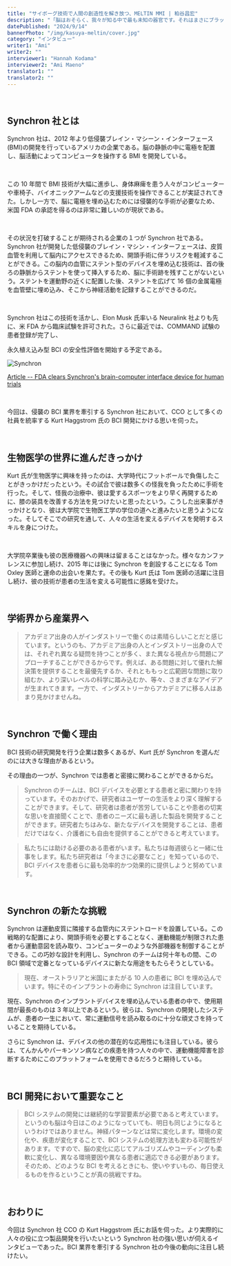 ```yaml
---
title: "サイボーグ技術で人間の創造性を解き放つ、MELTIN MMI | 粕谷昌宏"
description: "「脳はおそらく、我々が知る中で最も未知の器官です。それはまさにブラックボックスです。私たちが成し遂げたことの中で最も素晴らしいことは、非常に侵襲性が少なく、非常に繊細な方法で、リアルタイムにそのブラックボックスにアクセスできるようにしたことです。」こう語るのは、Synchron社の最高商業責任者（CCO）のKurt Haggstrom氏である。今回は、競争が激化するBCI技術の世界で長い間トップランナーであり続けているSynchron社のKurt氏にお話を伺った。"
datePublished: "2024/9/14"
bannerPhoto: "/img/kasuya-meltin/cover.jpg"
category: "インタビュー"
writer1: "Ami"
writer2: ""
interviewer1: "Hannah Kodama"
interviewer2: "Ami Maeno"
translator1: ""
translator2: ""
---
```


&nbsp;

## Synchron 社とは

Synchron 社は、2012 年より低侵襲ブレイン・マシーン・インターフェース(BMI)の開発を行っているアメリカの企業である。脳の静脈の中に電極を配置し、脳活動によってコンピュータを操作する BMI を開発している。

&nbsp;

この 10 年間で BMI 技術が大幅に進歩し、身体麻痺を患う人々がコンピューターや車椅子、バイオニックアームなどの支援技術を操作できることが実証されてきた。しかし一方で、脳に電極を埋め込むためには侵襲的な手術が必要なため、 米国 FDA の承認を得るのは非常に難しいのが現状である。

&nbsp;

その状況を打破することが期待される企業の１つが Synchron 社である。Synchron 社が開発した低侵襲のブレイン・マシン・インターフェースは、皮質血管を利用して脳内にアクセスできるため、開頭手術に伴うリスクを軽減することができる。この脳内の血管にステント型のデバイスを埋め込む技術は、首の後ろの静脈からステントを使って挿入するため、脳に手術跡を残すことがないという。ステントを運動野の近くに配置した後、ステントを広げて 16 個の金属電極を血管壁に埋め込み、そこから神経活動を記録することができるのだ。

&nbsp;

Synchron 社はこの技術を活かし、Elon Musk 氏率いる Neuralink 社よりも先に、米 FDA から臨床試験を許可された。さらに最近では、COMMAND 試験の患者登録が完了し、

永久植え込み型 BCI の安全性評価を開始する予定である。

![Synchron](https://s.yimg.com/ny/api/res/1.2/1EkVIqdCdhtRIT6gVpCSXw--/YXBwaWQ9aGlnaGxhbmRlcjt3PTk2MDtoPTUzOTtjZj13ZWJw/https://s.yimg.com/os/creatr-uploaded-images/2021-07/006ea040-efd3-11eb-bfbb-9aac3b66ab1d)

[Article -- FDA clears Synchron's brain-computer interface device for human trials](https://finance.yahoo.com/news/fda-brain-computer-interface-clinical-trial-synchron-stentrode-190232289.html?guccounter=1&guce_referrer=aHR0cHM6Ly93d3cuZ29vZ2xlLmNvbS8&guce_referrer_sig=AQAAAHEejlgr2VjUqG1Dh0ANDp1CNCnuKVB1sIrC7ssw9EZDDCKmieB3iGtPTUGdnYLF4QU18KD1FpwNJ-iDBhH-nFl3_iPfi3X7wbRUgyjfUdKjDtXvzcFIU2sP7a9Abz9pFmyyclkkREwMRSrwmv9002pK47PnG9ydYYOzt0C3UJ5j)

&nbsp;

今回は、侵襲の BCI 業界を牽引する Synchron 社において、CCO として多くの社員を統率する Kurt Haggstrom 氏の BCI 開発にかける思いを伺った。

&nbsp;

## 生物医学の世界に進んだきっかけ

Kurt 氏が生物医学に興味を持ったのは、大学時代にフットボールで負傷したことがきっかけだったという。その試合で彼は数多くの怪我を負ったために手術を行った。そして、怪我の治療中、彼は愛するスポーツをより早く再開するために、膝の装具を改善する方法を見つけたいと思ったという。こうした出来事がきっかけとなり、彼は大学院で生物医工学の学位の道へと進みたいと思うようになった。そしてそこでの研究を通して、人々の生活を変えるデバイスを発明するスキルを身につけた。

&nbsp;

大学院卒業後も彼の医療機器への興味は留まることはなかった。様々なカンファレンスに参加し続け、2015 年には後に Synchron を創設することになる Tom Oxley 医師と運命の出会いを果たす。その後も Kurt 氏は Tom 医師の活躍に注目し続け、彼の技術が患者の生活を変える可能性に感銘を受けた。

&nbsp;

## 学術界から産業界へ

> アカデミア出身の人がインダストリーで働くのは素晴らしいことだと感じています。というのも、アカデミア出身の人とインダストリー出身の人では、それぞれ異なる疑問を持つことが多く、また異なる視点から問題にアプローチすることができるからです。例えば、ある問題に対して優れた解決策を提供することを最優先するか、それとももっと広範囲な問題に取り組むか、より深いレベルの科学に踏み込むか、等々、さまざまなアイデアが生まれてきます。一方で、インダストリーからアカデミアに移る人はあまり見かけませんね。

&nbsp;

## Synchron で働く理由

BCI 技術の研究開発を行う企業は数多くあるが、Kurt 氏が Synchron を選んだのには大きな理由があるという。

その理由の一つが、Synchron では患者と密接に関わることができるからだ。

> Synchron のチームは、BCI デバイスを必要とする患者と密に関わりを持っています。そのおかげで、研究者はユーザーの生活をより深く理解することができます。そして、研究者は患者が苦労していることや患者の切実な思いを直接聞くことで、患者のニーズに最も適した製品を開発することができます。研究者たちはみな、新たなデバイスを開発することは、患者だけではなく、介護者にも自由を提供することができると考えています。

> 私たちには助ける必要のある患者がいます。私たちは毎週彼らと一緒に仕事をします。私たち研究者は「今まさに必要なこと」を知っているので、BCI デバイスを患者らに最も効率的かつ効果的に提供しようと努めています。

&nbsp;

## Synchron の新たな挑戦

Synchron は運動皮質に隣接する血管内にステントロードを設置している。この戦略的な配置により、開頭手術を必要とすることなく、運動機能が制限された患者から運動意図を読み取り、コンピューターのような外部機器を制御することができる。この巧妙な設計を利用し、Synchron のチームは何十年もの間、この BCI 領域で定番となっているデバイスに新たな用途をもたらそうとしている。

> 現在、オーストラリアと米国にまたがる 10 人の患者に BCI を埋め込んでいます。特にそのインプラントの寿命に Synchron は注目しています。

現在、Synchron のインプラントデバイスを埋め込んでいる患者の中で、使用期間が最長のものは 3 年以上であるという。彼らは、Synchron の開発したシステムが、患者の一生において、常に運動信号を読み取るのに十分な頑丈さを持っていることを期待している。

さらに Synchron は、デバイスの他の潜在的な応用性にも注目している。彼らは、てんかんやパーキンソン病などの疾患を持つ人々の中で、運動機能障害を診断するためにこのプラットフォームを使用できるだろうと期待している。

&nbsp;

## BCI 開発において重要なこと

> BCI システムの開発には継続的な学習要素が必要であると考えています。というのも脳は今日はこのようになっていても、明日も同じようになるというわけではありません。神経パターンなどは常に変化します。環境の変化や、疾患が変化することで、BCI システムの処理方法も変わる可能性があります。ですので、脳の変化に応じてアルゴリズムやコーディングも柔軟に変化し、異なる環境要因や異なる患者に適応できる必要があります。そのため、どのような BCI を考えるときにも、使いやすいもの、毎日使えるものを作るということが真の挑戦ですね。

&nbsp;

## おわりに

今回は Synchron 社 CCO の Kurt Haggstrom 氏にお話を伺った。より実際的に人々の役に立つ製品開発を行いたいという Synchron 社の強い思いが伺えるインタビューであった。BCI 業界を牽引する Synchron 社の今後の動向に注目し続けたい。
